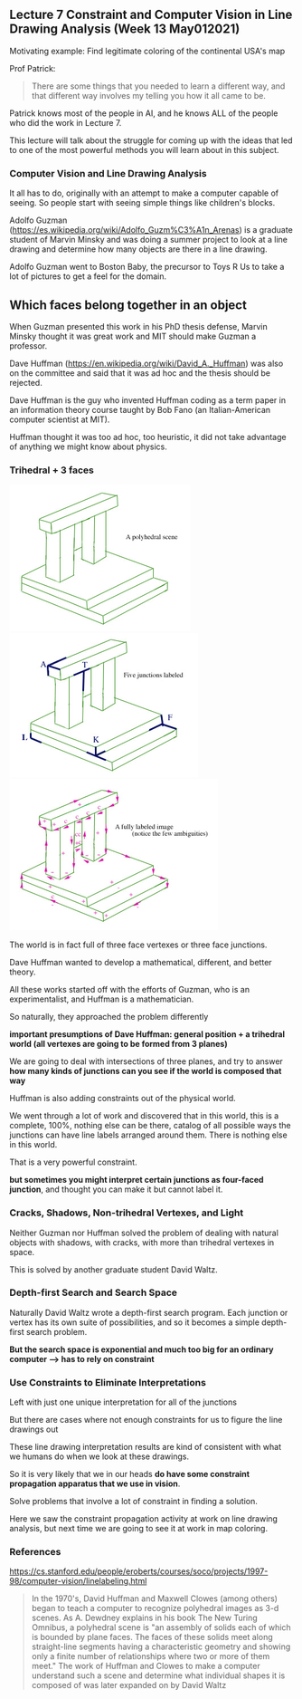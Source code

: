 ## Lecture 7 Constraint and Computer Vision in Line Drawing Analysis (Week 13 May012021)

Motivating example: Find legitimate coloring of the continental USA's map

Prof Patrick:
> There are some things that you needed to learn a different way, and that different way involves my telling you how it all came to be.

Patrick knows most of the people in AI, and he knows ALL of the people who did the work in Lecture 7.

This lecture will talk about the struggle for coming up with the ideas that led to one of the most powerful methods you will learn about in this subject.

### Computer Vision and Line Drawing Analysis

It all has to do, originally with an attempt to make a computer capable of seeing. So people start with seeing simple things like children's blocks.

Adolfo Guzman (https://es.wikipedia.org/wiki/Adolfo_Guzm%C3%A1n_Arenas) is a graduate student of Marvin Minsky and was doing a summer project to look at a line drawing and determine how many objects are there in a line drawing.

Adolfo Guzman went to Boston Baby, the precursor to Toys R Us to take a lot of pictures to get a feel for the domain.

## Which faces belong together in an object

When Guzman presented this work in his PhD thesis defense, Marvin Minsky thought it was great work and MIT should make Guzman a professor.

Dave Huffman (https://en.wikipedia.org/wiki/David_A._Huffman) was also on the committee and said that it was ad hoc and the thesis should be rejected.

Dave Huffman is the guy who invented Huffman coding as a term paper in an information theory course taught by Bob Fano (an Italian-American computer scientist at MIT).

Huffman thought it was too ad hoc, too heuristic, it did not take advantage of anything we might know about physics.

### Trihedral + 3 faces

![egPic1](./plaintower.jpg)
![egPic2](./afttower.jpg)
![egPic3](./towerlabel.jpg)

The world is in fact full of three face vertexes or three face junctions.

Dave Huffman wanted to develop a mathematical, different, and better theory.

All these works started off with the efforts of Guzman, who is an experimentalist, and Huffman is a mathematician.

So naturally, they approached the problem differently

**important presumptions of Dave Huffman: general position + a trihedral world (all vertexes are going to be formed from 3 planes)**

We are going to deal with intersections of three planes, and try to answer **how many kinds of junctions can you see if the world is composed that way**

Huffman is also adding constraints out of the physical world.

We went through a lot of work and discovered that in this world, this is a complete, 100%, nothing else can be there, catalog of all possible ways the junctions can have line labels arranged around them. There is nothing else in this world.

That is a very powerful constraint.

**but sometimes you might interpret certain junctions as four-faced junction**, and thought you can make it but cannot label it.

### Cracks, Shadows, Non-trihedral Vertexes, and Light

Neither Guzman nor Huffman solved the problem of dealing with natural objects with shadows, with cracks, with more than trihedral vertexes in space.

This is solved by another graduate student David Waltz.

### Depth-first Search and Search Space

Naturally David Waltz wrote a depth-first search program. Each junction or vertex has its own suite of possibilities, and so it becomes a simple depth-first search problem.

**But the search space is exponential and much too big for an ordinary computer --> has to rely on constraint**

### Use Constraints to Eliminate Interpretations

Left with just one unique interpretation for all of the junctions

But there are cases where not enough constraints for us to figure the line drawings out

These line drawing interpretation results are kind of consistent with what we humans do when we look at these drawings.

So it is very likely that we in our heads **do have some constraint propagation apparatus that we use in vision**.

Solve problems that involve a lot of constraint in finding a solution.

Here we saw the constraint propagation activity at work on line drawing analysis, but next time we are going to see it at work in map coloring.


### References
https://cs.stanford.edu/people/eroberts/courses/soco/projects/1997-98/computer-vision/linelabeling.html
>In the 1970's, David Huffman and Maxwell Clowes (among others) began to teach a computer to recognize polyhedral images as 3-d scenes. As A. Dewdney explains in his book The New Turing Omnibus, a polyhedral scene is "an assembly of solids each of which is bounded by plane faces. The faces of these solids meet along straight-line segments having a characteristic geometry and showing only a finite number of relationships where two or more of them meet." The work of Huffman and Clowes to make a computer understand such a scene and determine what individual shapes it is composed of was later expanded on by David Waltz

